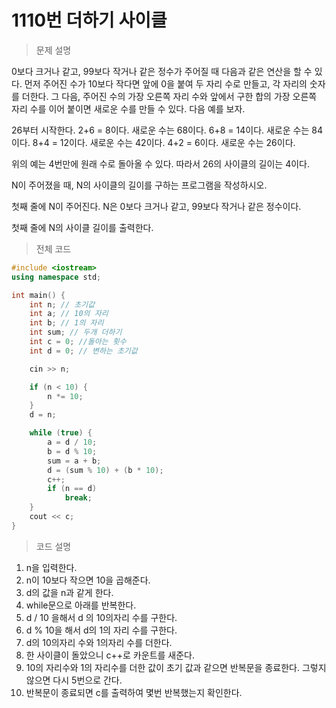 # 1110번 더하기 사이클

> 문제 설명

0보다 크거나 같고, 99보다 작거나 같은 정수가 주어질 때 다음과 같은 연산을 할 수 있다. 먼저 주어진 수가 10보다 작다면 앞에 0을 붙여 두 자리 수로 만들고, 각 자리의 숫자를 더한다. 그 다음, 주어진 수의 가장 오른쪽 자리 수와 앞에서 구한 합의 가장 오른쪽 자리 수를 이어 붙이면 새로운 수를 만들 수 있다. 다음 예를 보자.

26부터 시작한다. 2+6 = 8이다. 새로운 수는 68이다. 6+8 = 14이다. 새로운 수는 84이다. 8+4 = 12이다. 새로운 수는 42이다. 4+2 = 6이다. 새로운 수는 26이다.

위의 예는 4번만에 원래 수로 돌아올 수 있다. 따라서 26의 사이클의 길이는 4이다.

N이 주어졌을 때, N의 사이클의 길이를 구하는 프로그램을 작성하시오.

첫째 줄에 N이 주어진다. N은 0보다 크거나 같고, 99보다 작거나 같은 정수이다.

첫째 줄에 N의 사이클 길이를 출력한다.

> 전체 코드

```c++
#include <iostream>
using namespace std;

int main() {
	int n; // 초기값
	int a; // 10의 자리
	int b; // 1의 자리
	int sum; // 두개 더하기
	int c = 0; //돌아는 횟수
	int d = 0; // 변하는 초기값

	cin >> n;

	if (n < 10) { 
		n *= 10;
	}
	d = n;

	while (true) {
		a = d / 10; 
		b = d % 10;	
		sum = a + b; 
		d = (sum % 10) + (b * 10); 
		c++; 
		if (n == d) 
			break;
	}
	cout << c; 
}
```

> 코드 설명

1. n을 입력한다.
2. n이 10보다 작으면 10을 곱해준다.
3. d의 값을 n과 같게 한다.
4. while문으로 아래를 반복한다.
5. d / 10 을해서 d 의 10의자리 수를 구한다.
6. d % 10을 해서 d의 1의 자리 수를 구한다.
7. d의 10의자리 수와 1의자리 수를 더한다.
8. 한 사이클이 돌았으니 c++로 카운트를 새준다.
9. 10의 자리수와 1의 자리수를 더한 값이 초기 값과 같으면 반복문을 종료한다. 그렇지 않으면 다시 5번으로 간다.
10. 반복문이 종료되면 c를 출력하여 몇번 반복했는지 확인한다.